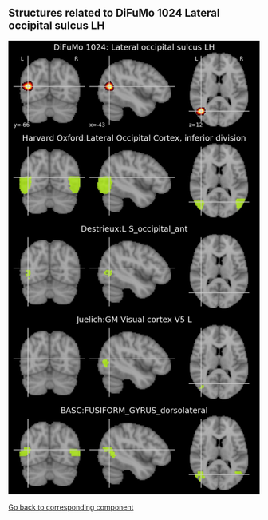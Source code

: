 


## Structures related to DiFuMo 1024 Lateral occipital sulcus LH

![274](274.jpg "Structures related to DiFuMo 1024 Lateral occipital sulcus LH")

[Go back to corresponding component](https://parietal-inria.github.io/DiFuMo/1024/html/274.html)